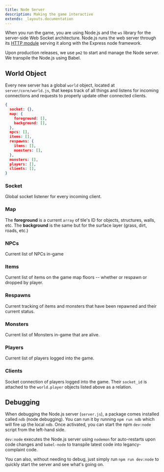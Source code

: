 ```yaml
---
title: Node Server
description: Making the game interactive
extends: _layouts.documentation
---
```


When you run the game, you are using Node.js and the `ws` library for the server-side Web Socket architecture. Node.js runs the web server through its [HTTP module](https://nodejs.org/api/http.html#http_http_createserver_options_requestlistener) serving it along with the Express node framework. 

Upon production releases, we use `pm2` to start and manage the Node server. We transpile the Node.js using Babel.

## World Object

Every new server has a global `world` object, located at `server/core/world.js`, that keeps track of all things and listens for incoming connections and requests to properly update other connected clients.

```json
{
  socket: {},
  map: {
    foreground: [],
    background: [],
  },
  npcs: [],
  items: [],
  respawns: {
    items: [],
    monsters: [],
  },
  monsters: [],
  players: [],
  clients: [],
}
```

### Socket

Global socket listener for every incoming client.


### Map

The **foreground** is a current `array` of tile's ID for objects, structures, walls, etc. The **background** is the same but for the surface layer (grass, dirt, roads, etc.) 

### NPCs

Current list of NPCs in-game

### Items

Current list of items on the game map floors -- whether or respawn or dropped by player.

### Respawns

Current tracking of items and monsters that have been repawned and their current status.

### Monsters

Current list of Monsters in-game that are alive.

### Players

Current list of players logged into the game.

### Clients

Socket connection of players logged into the game. Their `socket_id` is attached to the `world.player` objects listed above as a relation.

## Debugging

When debugging the Node.js server (`server.js`), a package comes installed called `ndb` (node debugging). You can run it by running `npm run ndb` which will fire up the local `ndb`. Once activated, you can start the npm `dev:node` script from the left-hand side.

`dev:node` executes the Node.js server using `nodemon` for auto-restarts upon code changes and `babel-node` to transpile latest code into legancy-complaint code.

You can also, without needing to debug, just simply run `npm run dev:node` to quickly start the server and see what's going on.